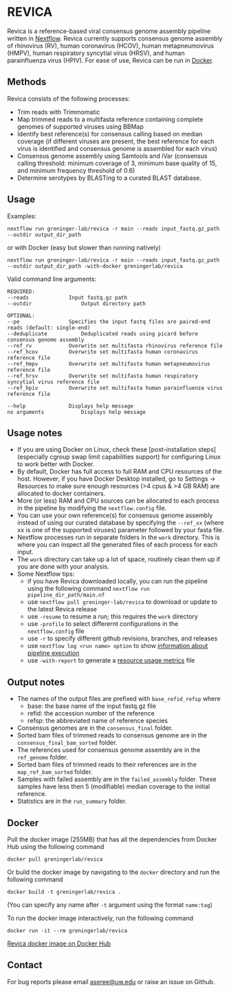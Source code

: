 # REVICA

Revica is a reference-based viral consensus genome assembly pipeline written in [Nextflow](https://www.nextflow.io/). Revica currently supports consensus genome assembly of rhinovirus (RV), human coronavirus (HCOV), human metapneumovirus (HMPV), human respiratory syncytial virus (HRSV), and human parainfluenza virus (HPIV). For ease of use, Revica can be run in [Docker](https://docs.docker.com/get-docker/). 

## Methods
Revica consists of the following processes:

- Trim reads with Trimmomatic
- Map trimmed reads to a multifasta reference containing complete genomes of supported viruses using BBMap
- Identify best reference(s) for consensus calling based on median coverage (if different viruses are present, the best reference for each virus is identified and consensus genome is assembled for each virus)
- Consensus genome assembly using Samtools and iVar (consensus calling threshold: minimum coverage of 3, minimum base quality of 15, and minimum frequency threshold of 0.6)
- Determine serotypes by BLASTing to a curated BLAST database. 

## Usage
Examples:

	nextflow run greninger-lab/revica -r main --reads input_fastq.gz_path --outdir output_dir_path


or with Docker (easy but slower than running natively)


	nextflow run greninger-lab/revica -r main --reads input_fastq.gz_path --outdir output_dir_path -with-docker greningerlab/revica
	
Valid command line arguments:

	REQUIRED:
	--reads				Input fastq.gz path
	--outdir		        Output directory path 

	OPTIONAL:
	--pe				Specifies the input fastq files are paired-end reads (default: single-end)
	--deduplicate			Deduplicated reads using picard before consensus genome assembly
	--ref_rv			Overwrite set multifasta rhinovirus reference file
	--ref_hcov			Overwrite set multifasta human coronavirus reference file
	--ref_hmpv			Overwrite set multifasta human metapneumovirus reference file
	--ref_hrsv			Overwrite set multifasta human respiratory syncytial virus reference file
	--ref_hpiv			Overwrite set multifasta human parainfluenza virus reference file
	
	--help				Displays help message
	no arguments			Displays help message

## Usage notes
- If you are using Docker on Linux, check these [post-installation steps] (especially cgroup swap limit capabilities support) for configuring Linux to work better with Docker. 
- By default, Docker has full access to full RAM and CPU resources of the host. However, if you have Docker Desktop installed, go to Settings -> Resources to make sure enough resources (>4 cpus & >4 GB RAM) are allocated to docker containers. 
- More (or less) RAM and CPU sources can be allocated to each process in the pipeline by modifying the `nextflow.config` file.
- You can use your own reference(s) for consensus genome assembly instead of using our curated database by specifying the `--ref_xx` (where xx is one of the supported viruses) parameter followed by your fasta file. 
- Nextflow processes run in separate folders in the `work` directory. This is where you can inspect all the generated files of each process for each input. 
- The `work` directory can take up a lot of space, routinely clean them up if you are done with your analysis. 
- Some Nextflow tips:
	- if you have Revica downloaded locally, you can run the pipeline using the following command
	`nextflow run pipeline_dir_path/main.nf`
	- use `nextflow pull greninger-lab/revica` to download or update to the latest Revica release
	- use `-resume` to resume a run; this requires the `work` directory
	- use `-profile` to select differernt configurations in the `nextflow.config` file
	- use `-r` to specify different github revisions, branches, and releases
	- use `nextflow log <run name> option` to show [information about pipeline execution](https://www.nextflow.io/docs/latest/tracing.html)
	- use `-with-report` to generate a [resource usage metrics](https://www.nextflow.io/docs/latest/metrics.html) file


## Output notes
- The names of the output files are prefixed with `base_refid_refsp` where
	- base: the base name of the input fastq.gz file
	- refid: the accession number of the reference
	- refsp: the abbreviated name of reference species
- Consensus genomes are in the `consensus_final` folder.
- Sorted bam files of trimmed reads to consensus genome are in the `consensus_final_bam_sorted` folder.
- The references used for consensus genome assembly are in the `ref_genome` folder.
- Sorted bam files of trimmed reads to their references are in the `map_ref_bam_sorted` folder.
- Samples with failed assembly are in the `failed_assembly` folder. These samples have less then 5 (modifiable) median coverage to the initial reference. 
- Statistics are in the `run_summary` folder.

## Docker
Pull the docker image (255MB) that has all the dependencies from Docker Hub using the following command

	docker pull greningerlab/revica

Or build the docker image by navigating to the `docker` directory and run the following command

	docker build -t greningerlab/revica .

(You can specify any name after `-t` argument using the format `name:tag`)

To run the docker image interactively, run the following command

	docker run -it --rm greningerlab/revica

[Revica docker image on Docker Hub](https://hub.docker.com/repository/docker/greningerlab/revica) 

## Contact
For bug reports please email aseree@uw.edu or raise an issue on Github.


